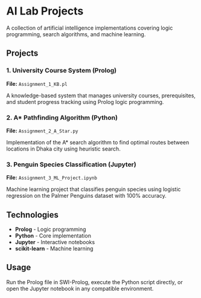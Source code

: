 # AI Lab Projects

A collection of artificial intelligence implementations covering logic programming, search algorithms, and machine learning.

## Projects

### 1. University Course System (Prolog)
**File:** `Assignment_1_KB.pl`

A knowledge-based system that manages university courses, prerequisites, and student progress tracking using Prolog logic programming.

### 2. A* Pathfinding Algorithm (Python)
**File:** `Assignment_2_A_Star.py`

Implementation of the A* search algorithm to find optimal routes between locations in Dhaka city using heuristic search.

### 3. Penguin Species Classification (Jupyter)
**File:** `Assignment_3_ML_Project.ipynb`

Machine learning project that classifies penguin species using logistic regression on the Palmer Penguins dataset with 100% accuracy.

## Technologies

- **Prolog** - Logic programming
- **Python** - Core implementation
- **Jupyter** - Interactive notebooks
- **scikit-learn** - Machine learning

## Usage

Run the Prolog file in SWI-Prolog, execute the Python script directly, or open the Jupyter notebook in any compatible environment.
